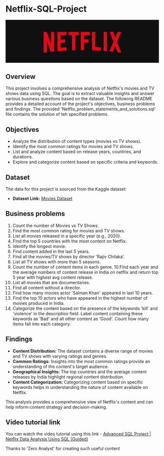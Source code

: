 # Netflix-SQL-Project

![Netflix logo](https://github.com/Gaurav2807/Netflix-SQL-Project/blob/main/Netflix%20logo.jpg)

## Overview
This project involves a comprehensive analysis of Netflix's movies and TV shows data using SQL. The goal is to extract valuable insights and answer various business questions based on the dataset. The following README provides a detailed account of the project's objectives, business problems and findings. The provided 'Netflix_problem_statements_and_solutions.sql' file contains the solution of teh specified problems.

## Objectives

- Analyze the distribution of content types (movies vs TV shows).
- Identify the most common ratings for movies and TV shows.
- List and analyze content based on release years, countries, and durations.
- Explore and categorize content based on specific criteria and keywords.

## Dataset

The data for this project is sourced from the Kaggle dataset:

- **Dataset Link:** [Movies Dataset](https://www.kaggle.com/datasets/shivamb/netflix-shows?resource=download)

## Business problems

1. Count the number of Movies vs TV Shows.
2. Find the most common rating for movies and TV shows.
3. List all movies released in a specific year (e.g., 2020).
4. Find the top 5 countries with the most content on Netflix.
5. Identify the longest movie.
6. Find content added in the last 5 years.
7. Find all the movies/TV shows by director 'Rajiv Chilaka'.
8. List all TV shows with more than 5 seasons.
9. Count the number of content items in each genre.
10.Find each year and the average numbers of content release in India on netflix and return top 5 year with highest avg content release.
11. List all movies that are documentaries.
12. Find all content without a director.
13. Find how many movies actor 'Salman Khan' appeared in last 10 years.
14. Find the top 10 actors who have appeared in the highest number of movies produced in India.
15. Categorize the content based on the presence of the keywords 'kill' and 'violence' in the description field. Label content containing these keywords as 'Bad'       and all other content as 'Good'. Count how many items fall into each category.

## Findings

- **Content Distribution:** The dataset contains a diverse range of movies and TV shows with varying ratings and genres.
- **Common Ratings:** Insights into the most common ratings provide an understanding of the content's target audience.
- **Geographical Insights:** The top countries and the average content releases by India highlight regional content distribution.
- **Content Categorization:** Categorizing content based on specific keywords helps in understanding the nature of content available on Netflix.

This analysis provides a comprehensive view of Netflix's content and can help inform content strategy and decision-making.

## Video tutorial link
You can watch the video tutorial using this link - [Advanced SQL Project | Netflix Data Analysis Using SQL (Guided)](https://www.youtube.com/watch?v=-7cT0651_lw)

Thanks to 'Zero Analyst' for creating such useful content
